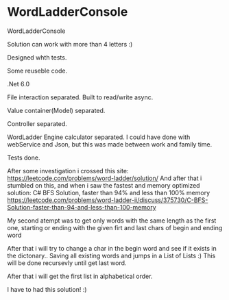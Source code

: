 # WordLadderConsole
WordLadderConsole

Solution can work with more than 4 letters :)

Designed whth tests.

Some reuseble code.


.Net 6.0

File interaction separated. Built to read/write async.

Value container(Model) separated.

Controller separated.

WordLadder Engine calculator separated.  I could have done with webService and Json, but this was made between work and family time.

Tests done.


After some investigation i crossed this site: https://leetcode.com/problems/word-ladder/solution/
And after that i stumbled on this, and when i saw the fastest and memory optimized solution:
C# BFS Solution, faster than 94% and less than 100% memory
https://leetcode.com/problems/word-ladder-ii/discuss/375730/C-BFS-Solution-faster-than-94-and-less-than-100-memory

My second atempt was to get only words with the same length as the first one, starting or ending with the given firt and last chars of begin and ending word

After that i will try to change a char in the begin word and see if it exists in the dictonary.. Saving all existing words and jumps in a List of Lists :)
This will be done recursevly until get last word.

After that i will get the first list in alphabetical order.

I have to had this solution! :)
